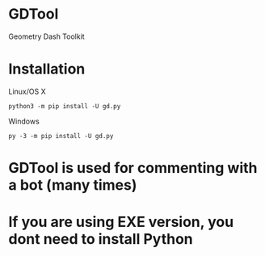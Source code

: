 # GDTool
Geometry Dash Toolkit


# Installation
Linux/OS X
```
python3 -m pip install -U gd.py
```
Windows
```
py -3 -m pip install -U gd.py
```
# GDTool is used for commenting with a bot (many times)
# 
# If you are using EXE version, you dont need to install Python
